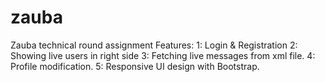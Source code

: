 # zauba
Zauba technical round assignment
Features:
1: Login & Registration
2: Showing live users in right side
3: Fetching live messages from xml file.
4: Profile modification.
5: Responsive UI design with Bootstrap.
